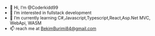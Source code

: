 - 👋 Hi, I’m @Coderkidd99
- 👀 I’m interested in fullstack development
- 🌱 I’m currently learning C#,Javascript,Typescript,React,Asp.Net MVC, WebApi, WASM
- 📫 reach me at BekimBurimi84@gmail.com

<!---
Coderkidd99/Coderkidd99 is a ✨ special ✨ repository because its `README.md` (this file) appears on your GitHub profile.
You can click the Preview link to take a look at your changes.
--->
